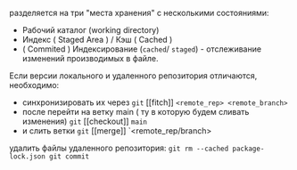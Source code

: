 разделяется на три "места хранения" с несколькими состояниями:
 - Рабочий каталог (working directory)
 - Индекс ( Staged Area ) / Кэш ( Cached )
 - ( Commited )
Индексирование (`cached`/ `staged`) - отслеживание изменений производимых в файле.

Если версии локального и удаленного репозитория отличаются, необходимо:
- синхронизировать их через `git` [[fitch]] `<remote_rep> <remote_branch>`
- после перейти на ветку main ( ту в которую будем сливать изменения) `git` [[checkout]] `main`
- и слить ветки `git` [[merge]] `<remote_rep/branch>

удалить файлы удаленного репозитория:
	```
	git rm --cached package-lock.json
	git commit
	```

